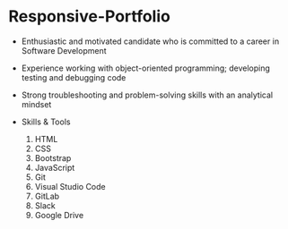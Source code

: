 # Responsive-Portfolio

*	Enthusiastic and motivated candidate who is committed to a career in Software Development
*	Experience working with object-oriented programming; developing testing and debugging code
*	Strong troubleshooting and problem-solving skills with an analytical mindset

* Skills & Tools
  1. HTML
  1. CSS
  1. Bootstrap
  1. JavaScript
  1. Git
  1. Visual Studio Code
  1. GitLab
  1. Slack
  1. Google Drive
